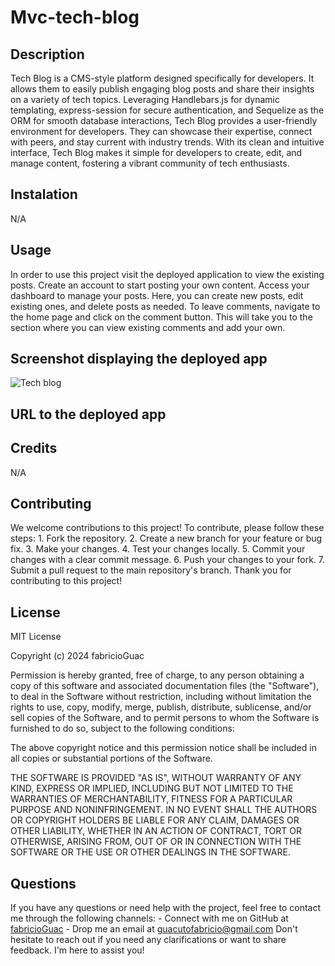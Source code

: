 # Mvc-tech-blog

## Description 

Tech Blog is a CMS-style platform designed specifically for developers. It allows them to easily publish engaging blog posts and share their insights on a variety of tech topics. Leveraging Handlebars.js for dynamic templating, express-session for secure authentication, and Sequelize as the ORM for smooth database interactions, Tech Blog provides a user-friendly environment for developers. They can showcase their expertise, connect with peers, and stay current with industry trends. With its clean and intuitive interface, Tech Blog makes it simple for developers to create, edit, and manage content, fostering a vibrant community of tech enthusiasts.

## Instalation

N/A

## Usage

In order to use this project visit the deployed application to view the existing posts.
Create an account to start posting your own content.
Access your dashboard to manage your posts. Here, you can create new posts, edit existing ones, and delete posts as needed.
To leave comments, navigate to the home page and click on the comment button. This will take you to the section where you can view existing comments and add your own.

## Screenshot displaying the deployed app

![Tech blog](./assets/weather-checker.png)

## URL to the deployed app



## Credits

N/A

## Contributing

We welcome contributions to this project! To contribute, please follow these steps: 1. Fork the repository. 2. Create a new branch for your feature or bug fix. 3. Make your changes. 4. Test your changes locally. 5. Commit your changes with a clear commit message. 6. Push your changes to your fork. 7. Submit a pull request to the main repository's branch. Thank you for contributing to this project!


## License

MIT License

Copyright (c) 2024 fabricioGuac

Permission is hereby granted, free of charge, to any person obtaining a copy
of this software and associated documentation files (the "Software"), to deal
in the Software without restriction, including without limitation the rights
to use, copy, modify, merge, publish, distribute, sublicense, and/or sell
copies of the Software, and to permit persons to whom the Software is
furnished to do so, subject to the following conditions:

The above copyright notice and this permission notice shall be included in all
copies or substantial portions of the Software.

THE SOFTWARE IS PROVIDED "AS IS", WITHOUT WARRANTY OF ANY KIND, EXPRESS OR
IMPLIED, INCLUDING BUT NOT LIMITED TO THE WARRANTIES OF MERCHANTABILITY,
FITNESS FOR A PARTICULAR PURPOSE AND NONINFRINGEMENT. IN NO EVENT SHALL THE
AUTHORS OR COPYRIGHT HOLDERS BE LIABLE FOR ANY CLAIM, DAMAGES OR OTHER
LIABILITY, WHETHER IN AN ACTION OF CONTRACT, TORT OR OTHERWISE, ARISING FROM,
OUT OF OR IN CONNECTION WITH THE SOFTWARE OR THE USE OR OTHER DEALINGS IN THE
SOFTWARE.

## Questions

If you have any questions or need help with the project, feel free to contact me through the following channels: - Connect with me on GitHub at [fabricioGuac](https://github.com/fabricioGuac)  - Drop me an email at [guacutofabricio@gmail.com](https://github.com/guacutofabricio@gmail.com)   Don't hesitate to reach out if you need any clarifications or want to share feedback. I'm here to assist you!